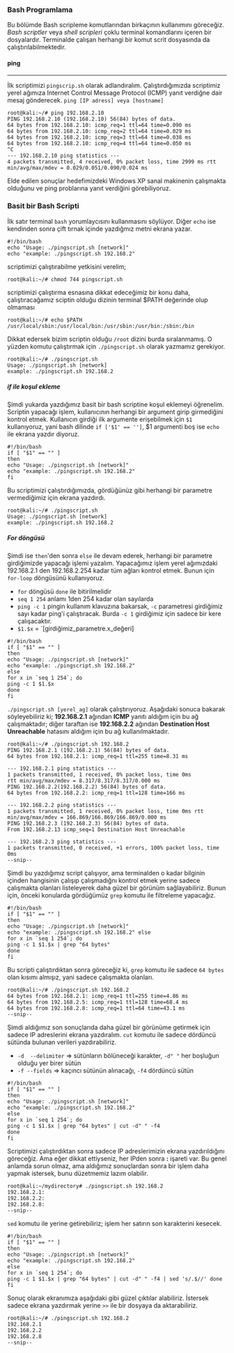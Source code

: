 ### Bash Programlama

Bu bölümde Bash scripleme komutlarından birkaçının kullanımını göreceğiz. _Bash scriptler_ veya _shell scripleri_ çoklu terminal komandlarını içeren bir dosyalardır. Terminalde çalışan herhangi bir komut scrit dosyasında da çalıştırılabilmektedir.

#### ping
___

İlk scriptimizi `pingscrip.sh` olarak adlandıralım. Çalıştırdığımızda scriptimiz yerel ağımıza Internet Control Message Protocol (ICMP) yanıt verdiğne dair mesaj gönderecek. `ping [IP adress] veya [hostname]`

```ShellSession
root@kali:~/# ping 192.168.2.10
PING 192.168.2.10 (192.168.2.10) 56(84) bytes of data.
64 bytes from 192.168.2.10: icmp_req=1 ttl=64 time=0.090 ms
64 bytes from 192.168.2.10: icmp_req=2 ttl=64 time=0.029 ms
64 bytes from 192.168.2.10: icmp_req=3 ttl=64 time=0.038 ms
64 bytes from 192.168.2.10: icmp_req=4 ttl=64 time=0.050 ms
^C
--- 192.168.2.10 ping statistics ---
4 packets transmitted, 4 received, 0% packet loss, time 2999 ms rtt min/avg/max/mdev = 0.029/0.051/0.090/0.024 ms
```
Elde edilen sonuçlar hedefimizdeki Windows XP sanal makinenin çalışmakta olduğunu ve ping problarına yanıt verdiğini görebiliyoruz.

### Basit bir Bash Scripti

İlk satır terminal `bash` yorumlaycısını kullanmasını söylüyor. Diğer `echo` ise kendinden sonra çift tırnak içinde yazdığmız metni ekrana yazar.

```ShellSession
#!/bin/bash
echo "Usage: ./pingscript.sh [network]" 
echo "example: ./pingscript.sh 192.168.2"
```

scriptimizi çalıştırabilme yetkisini verelim;

```ShellSession
root@kali:~/# chmod 744 pingscript.sh
```

scriptimizi çalıştırma esnasına dikkat edeceğimiz bir konu daha, çalıştıracağamız sciptin olduğu dizinin terminal $PATH değerinde olup olmaması

```ShellSession
root@kali:~/# echo $PATH /usr/local/sbin:/usr/local/bin:/usr/sbin:/usr/bin:/sbin:/bin
```

Dikkat edersek bizim scriptin olduğu `/root` dizini burda sıralanmamış. O yüzden komutu çalıştırmak için `./pingscript.sh` olarak yazmamız gerekiyor.

```ShellSession
root@kali:~/# ./pingscript.sh 
Usage: ./pingscript.sh [network] 
example: ./pingscript.sh 192.168.2
```

##### if ile koşul ekleme

Şimdi yukarda yazdığımız basit bir bash scriptine koşul eklemeyi öğrenelim. Scriptin yapacağı işlem, kullanıcının herhangi bir argument girip girmediğini kontrol etmek. Kullanıcın girdiği ilk argumente erişebilmek için `$1` kullanıyoruz, yani bash dilinde `if ['$1' == '']`, $1 argumenti boş ise `echo` ile ekrana yazdır diyoruz.

```ShellSession
#!/bin/bash
if [ "$1" == "" ]
then
echo "Usage: ./pingscript.sh [network]"
echo "example: ./pingscript.sh 192.168.2"
fi
```

Bu scriptimizi çalıştırdığımızda, gördüğünüz gibi herhangi bir parametre vermediğimiz için ekrana yazdırdı.

```ShellSession
root@kali:~/# ./pingscript.sh 
Usage: ./pingscript.sh [network] 
example: ./pingscript.sh 192.168.2
```

##### For döngüsü

Şimdi ise `then`'den sonra `else` ile devam ederek, herhangi bir parametre girdiğimizde yapacağı işlemi yazalım. Yapacağımız işlem yerel ağımızdaki 192.168.2.1 den 192.168.2.254 kadar tüm ağları kontrol etmek. Bunun için `for-loop` döngüsünü kullanıyoruz. 
* `for` döngüsü `done` ile bitirilmelidir
* `seq 1 254` anlamı 1den 254 kadar olan sayılarda
* `ping -c 1` pingin kullanım klavuzına bakarsak, `-c` parametresi girdiğimiz sayı kadar ping'i çalıştıracak. Burda `-c 1` girdiğimiz için sadece bir kere çalışacaktır.
* `$1.$x` = `[girdiğimiz_parametre.x_değeri]

```ShellSession
#!/bin/bash
if [ "$1" == "" ]
then
echo "Usage: ./pingscript.sh [network]" 
echo "example: ./pingscript.sh 192.168.2" 
else
for x in `seq 1 254`; do
ping -c 1 $1.$x
done
fi
```

`./pingscript.sh [yerel_ag]` olarak çalıştırıyoruz. Aşağıdaki sonuca bakarak söyleyebiliriz ki; __192.168.2.1__ ağından __ICMP__ yanıtı aldığım için bu ağ çalışmaktadır; diğer taraftan ise __192.168.2.2__ ağından __Destination Host Unreachable__ hatasını aldığım için bu ağ kullanılmaktadır.

```ShellSession
root@kali:~/# ./pingscript.sh 192.168.2
PING 192.168.2.1 (192.168.2.1) 56(84) bytes of data.
64 bytes from 192.168.2.1: icmp_req=1 ttl=255 time=8.31 ms

--- 192.168.2.1 ping statistics ---
1 packets transmitted, 1 received, 0% packet loss, time 0ms
rtt min/avg/max/mdev = 8.317/8.317/8.317/0.000 ms
PING 192.168.2.2(192.168.2.2) 56(84) bytes of data.
64 bytes from 192.168.2.2: icmp_req=1 ttl=128 time=166 ms

--- 192.168.2.2 ping statistics ---
1 packets transmitted, 1 received, 0% packet loss, time 0ms rtt min/avg/max/mdev = 166.869/166.869/166.869/0.000 ms
PING 192.168.2.3 (192.168.2.3) 56(84) bytes of data.
From 192.168.2.13 icmp_seq=1 Destination Host Unreachable

--- 192.168.2.3 ping statistics ---
1 packets transmitted, 0 received, +1 errors, 100% packet loss, time 0ms 
--snip--
```

Şimdi bu yazdığımız script çalışıyor, ama terminalden o kadar bilginin içinden hangisinin çalışıp çalışmadığnı kontrol etmek yerine sadece çalışmakta olanları listeleyerek daha güzel bir görünüm sağlayabiliriz. Bunun için, önceki konularda gördüğümüz `grep` komutu ile filtreleme yapacağız.

```ShellSession
#!/bin/bash
if [ "$1" == "" ]
then
echo "Usage: ./pingscript.sh [network]"
echo "example: ./pingscript.sh 192.168.2" else
for x in `seq 1 254`; do
ping -c 1 $1.$x | grep "64 bytes"
done
fi
```

Bu scripti çalıştırdıktan sonra göreceğiz ki, `grep` komutu ile sadece `64 bytes` olan kısımı almışız, yani sadece çalışmakta olanları.

```ShellSession
root@kali:~/# ./pingscript.sh 192.168.2
64 bytes from 192.168.2.1: icmp_req=1 ttl=255 time=4.86 ms 
64 bytes from 192.168.2.5: icmp_req=1 ttl=128 time=68.4 ms 
64 bytes from 192.168.2.8: icmp_req=1 ttl=64 time=43.1 ms
--snip--
```

Şimdi aldığımız son sonuçlarıda daha güzel bir görünüme getirmek için sadece IP adreslerini ekrana yazdıralım. `cut` komutu ile sadece dördüncü sütünda bulunan verileri yazdırabiliriz.
* `-d  --delimiter`   => sütünların bölüneceği karakter, `-d" "` her boşluğun olduğu yer birer sütün
* `-f --fields`      => kaçıncı sütünün alınacağı, `-f4` dördüncü sütün

```ShellSession
#!/bin/bash
if [ "$1" == "" ]
then
echo "Usage: ./pingscript.sh [network]"
echo "example: ./pingscript.sh 192.168.2"
else
for x in `seq 1 254`; do
ping -c 1 $1.$x | grep "64 bytes" | cut -d" " -f4
done
fi
```

Scriptimizi çalıştırdıktan sonra sadece IP adreslerimizin ekrana yazdırıldığını göreceğiz. Ama eğer dikkat ettiyseniz, her IPden sonra __:__ işareti var. Bu genel anlamda sorun olmaz, ama aldığımız sonuçlardan sonra bir işlem daha yapmak istersek, bunu düzetmemiz lazım olabilir.

```ShellSession
root@kali:~/mydirectory# ./pingscript.sh 192.168.2
192.168.2.1:
192.168.2.2:
192.168.2.8:
--snip--
```

`sed` komutu ile yerine getirebiliriz; işlem her satırın son karakterini kesecek.

```ShellSession
#!/bin/bash
if [ "$1" == "" ]
then
echo "Usage: ./pingscript.sh [network]"
echo "example: ./pingscript.sh 192.168.2"
else
for x in `seq 1 254`; do
ping -c 1 $1.$x | grep "64 bytes" | cut -d" " -f4 | sed 's/.$//' done
fi
```

Sonuç olarak ekranımıza aşağıdaki gibi güzel çıktılar alabiliriz. İstersek sadece ekrana yazdırmak yerine `>>` ile bir dosyaya da aktarabiliriz.

```ShellSession
root@kali:~/# ./pingscript.sh 192.168.2 
192.168.2.1
192.168.2.2
192.168.2.8
--snip--
```












